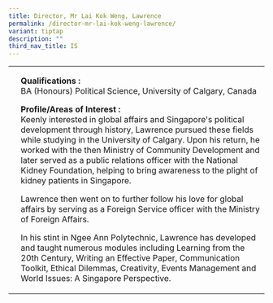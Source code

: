 ```yaml
---
title: Director, Mr Lai Kok Weng, Lawrence
permalink: /director-mr-lai-kok-weng-lawrence/
variant: tiptap
description: ""
third_nav_title: IS
---
```

<table>
<tbody>
<tr>
<td rowspan="1" colspan="1">
<p></p>
</td>
<td rowspan="1" colspan="1">
<p><strong>Qualifications :</strong> 
<br>BA (Honours) Political Science, University of Calgary, Canada</p>
<p><strong>Profile/Areas of Interest :</strong> 
<br>Keenly interested in global affairs and Singapore's political development
through history, Lawrence pursued these fields while studying in the University
of Calgary. Upon his return, he worked with the then Ministry of Community
Development and later served as a public relations officer with the National
Kidney Foundation, helping to bring awareness to the plight of kidney patients
in Singapore.</p>
<p>Lawrence then went on to further follow his love for global affairs by
serving as a Foreign Service officer with the Ministry of Foreign Affairs.</p>
<p>In his stint in Ngee Ann Polytechnic, Lawrence has developed and taught
numerous modules including Learning from the 20th Century, Writing an Effective
Paper, Communication Toolkit, Ethical Dilemmas, Creativity, Events Management
and World Issues: A Singapore Perspective.</p>
</td>
</tr>
</tbody>
</table>
<p></p>